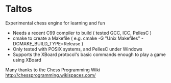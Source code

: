 Taltos
======

Experimental chess engine for learning and fun

- Needs a recent C99 compiler to build ( tested GCC, ICC, PellesC )
- cmake to create a Makefile ( e.g. cmake -G "Unix Makefiles" -DCMAKE_BUILD_TYPE=Release )
- Only tested with POSIX systems, and PellesC under Windows
- Supports the XBoard protocol's basic commands enough to play a game using XBoard

Many thanks to the Chess Programming Wiki http://chessprogramming.wikispaces.com/
